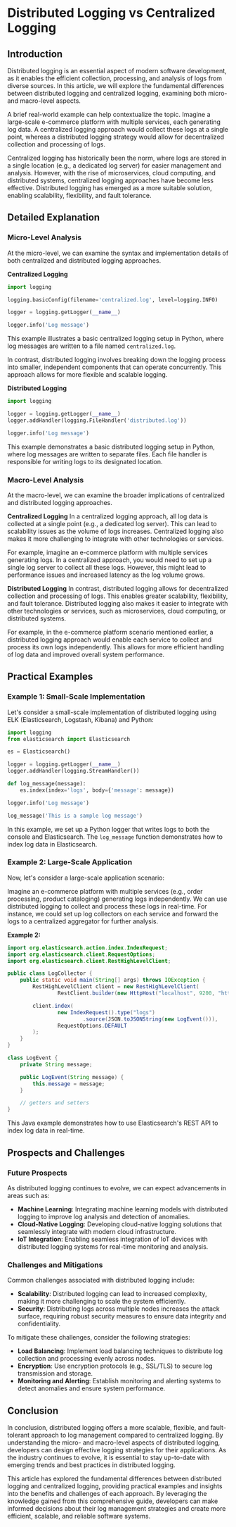 # Distributed Logging vs Centralized Logging
## Introduction
Distributed logging is an essential aspect of modern software development, as it enables the efficient collection, processing, and analysis of logs from diverse sources. In this article, we will explore the fundamental differences between distributed logging and centralized logging, examining both micro- and macro-level aspects.

A brief real-world example can help contextualize the topic. Imagine a large-scale e-commerce platform with multiple services, each generating log data. A centralized logging approach would collect these logs at a single point, whereas a distributed logging strategy would allow for decentralized collection and processing of logs.

Centralized logging has historically been the norm, where logs are stored in a single location (e.g., a dedicated log server) for easier management and analysis. However, with the rise of microservices, cloud computing, and distributed systems, centralized logging approaches have become less effective. Distributed logging has emerged as a more suitable solution, enabling scalability, flexibility, and fault tolerance.

## Detailed Explanation
### Micro-Level Analysis

At the micro-level, we can examine the syntax and implementation details of both centralized and distributed logging approaches.

**Centralized Logging**
```python
import logging

logging.basicConfig(filename='centralized.log', level=logging.INFO)

logger = logging.getLogger(__name__)

logger.info('Log message')

```
This example illustrates a basic centralized logging setup in Python, where log messages are written to a file named `centralized.log`.

In contrast, distributed logging involves breaking down the logging process into smaller, independent components that can operate concurrently. This approach allows for more flexible and scalable logging.

**Distributed Logging**
```python
import logging

logger = logging.getLogger(__name__)
logger.addHandler(logging.FileHandler('distributed.log'))

logger.info('Log message')

```
This example demonstrates a basic distributed logging setup in Python, where log messages are written to separate files. Each file handler is responsible for writing logs to its designated location.

### Macro-Level Analysis

At the macro-level, we can examine the broader implications of centralized and distributed logging approaches.

**Centralized Logging**
In a centralized logging approach, all log data is collected at a single point (e.g., a dedicated log server). This can lead to scalability issues as the volume of logs increases. Centralized logging also makes it more challenging to integrate with other technologies or services.

For example, imagine an e-commerce platform with multiple services generating logs. In a centralized approach, you would need to set up a single log server to collect all these logs. However, this might lead to performance issues and increased latency as the log volume grows.

**Distributed Logging**
In contrast, distributed logging allows for decentralized collection and processing of logs. This enables greater scalability, flexibility, and fault tolerance. Distributed logging also makes it easier to integrate with other technologies or services, such as microservices, cloud computing, or distributed systems.

For example, in the e-commerce platform scenario mentioned earlier, a distributed logging approach would enable each service to collect and process its own logs independently. This allows for more efficient handling of log data and improved overall system performance.

## Practical Examples
### Example 1: Small-Scale Implementation

Let's consider a small-scale implementation of distributed logging using ELK (Elasticsearch, Logstash, Kibana) and Python:

```python
import logging
from elasticsearch import Elasticsearch

es = Elasticsearch()

logger = logging.getLogger(__name__)
logger.addHandler(logging.StreamHandler())

def log_message(message):
    es.index(index='logs', body={'message': message})

logger.info('Log message')

log_message('This is a sample log message')

```
In this example, we set up a Python logger that writes logs to both the console and Elasticsearch. The `log_message` function demonstrates how to index log data in Elasticsearch.

### Example 2: Large-Scale Application

Now, let's consider a large-scale application scenario:

Imagine an e-commerce platform with multiple services (e.g., order processing, product cataloging) generating logs independently. We can use distributed logging to collect and process these logs in real-time. For instance, we could set up log collectors on each service and forward the logs to a centralized aggregator for further analysis.

**Example 2:**
```java
import org.elasticsearch.action.index.IndexRequest;
import org.elasticsearch.client.RequestOptions;
import org.elasticsearch.client.RestHighLevelClient;

public class LogCollector {
    public static void main(String[] args) throws IOException {
        RestHighLevelClient client = new RestHighLevelClient(
                RestClient.builder(new HttpHost("localhost", 9200, "http")));

        client.index(
                new IndexRequest().type("logs")
                        .source(JSON.toJSONString(new LogEvent())),
                RequestOptions.DEFAULT
        );
    }
}

class LogEvent {
    private String message;

    public LogEvent(String message) {
        this.message = message;
    }

    // getters and setters
}
```
This Java example demonstrates how to use Elasticsearch's REST API to index log data in real-time.

## Prospects and Challenges
### Future Prospects

As distributed logging continues to evolve, we can expect advancements in areas such as:

* **Machine Learning**: Integrating machine learning models with distributed logging to improve log analysis and detection of anomalies.
* **Cloud-Native Logging**: Developing cloud-native logging solutions that seamlessly integrate with modern cloud infrastructure.
* **IoT Integration**: Enabling seamless integration of IoT devices with distributed logging systems for real-time monitoring and analysis.

### Challenges and Mitigations

Common challenges associated with distributed logging include:

* **Scalability**: Distributed logging can lead to increased complexity, making it more challenging to scale the system efficiently.
* **Security**: Distributing logs across multiple nodes increases the attack surface, requiring robust security measures to ensure data integrity and confidentiality.

To mitigate these challenges, consider the following strategies:

* **Load Balancing**: Implement load balancing techniques to distribute log collection and processing evenly across nodes.
* **Encryption**: Use encryption protocols (e.g., SSL/TLS) to secure log transmission and storage.
* **Monitoring and Alerting**: Establish monitoring and alerting systems to detect anomalies and ensure system performance.

## Conclusion
In conclusion, distributed logging offers a more scalable, flexible, and fault-tolerant approach to log management compared to centralized logging. By understanding the micro- and macro-level aspects of distributed logging, developers can design effective logging strategies for their applications. As the industry continues to evolve, it is essential to stay up-to-date with emerging trends and best practices in distributed logging.

This article has explored the fundamental differences between distributed logging and centralized logging, providing practical examples and insights into the benefits and challenges of each approach. By leveraging the knowledge gained from this comprehensive guide, developers can make informed decisions about their log management strategies and create more efficient, scalable, and reliable software systems.